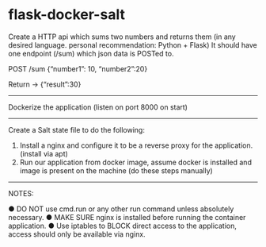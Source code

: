 # flask-docker-salt

Create a HTTP api which sums two numbers and returns them (in any desired language.
personal recommendation: Python + Flask)
It should have one endpoint (/sum) which json data is POSTed to.

POST /sum
{“number1”: 10, “number2”:20}

Return -> {“result”:30}

-----------------------------------------------------------

Dockerize the application (listen on port 8000 on start)

------------------------------------------------

Create a Salt state file to do the following:
1. Install a nginx and configure it to be a reverse proxy for the application. (install via apt)
2. Run our application from docker image, assume docker is installed and image is present
on the machine (do these steps manually)

---------------------------------

NOTES:

● DO NOT use cmd.run or any other run command unless absolutely necessary.
● MAKE SURE nginx is installed before running the container application.
● Use iptables to BLOCK direct access to the application, access should only be available
via nginx.
